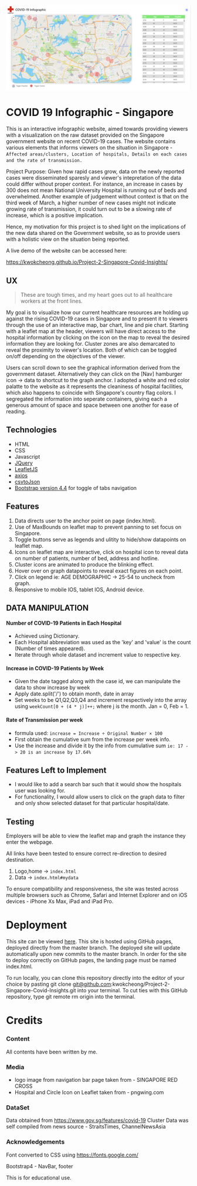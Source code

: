 <img src="images/screenshot.png" style="margin: 0;">


# COVID 19 Infographic - Singapore
This is an interactive infographic website, aimed towards providing viewers with a visualization on the raw dataset provided on the Singapore government website on recent COVID-19 cases. The website contains various elements that informs viewers on the situation in Singapore - ``` Affected areas/clusters, Location of hospitals, Details on each cases and the rate of transmission. ```

Project Purpose: Given how rapid cases grow, data on the newly reported cases were disseminated sparesly and viewer's intepretation of the data could differ without proper context. For instance, an increase in cases by 300 does not mean National University Hospital is running out of beds and overwhelmed. Another example of judgement without context is that on the third week of March, a higher number of new cases might not indicate growing rate of transmission, it could turn out to be a slowing rate of increase, which is a positive implication.

Hence, my motivation for this project is to shed light on the implications of the new data shared on the Government website, so as to provide users with a holistic view on the situation being reported.

A live demo of the website can be accessed here: 

https://kwokcheong.github.io/Project-2-Singapore-Covid-Insights/

## UX
> These are tough times, and my heart goes out to all healthcare workers at the front lines.

My goal is to visualize how our current healthcare resources are holding up against the rising COVID-19 cases in Singapore and to present it to viewers through the use of an interactive map, bar chart, line and pie chart. Starting with a leaflet map at the header, viewers will have direct access to the hospital information by clicking on the icon on the map to reveal the desired information they are looking for. Cluster zones are also demarcated to reveal the proximity to viewer's location. Both of which can be toggled on/off depending on the objectives of the viewer. 

Users can scroll down to see the graphical information derived from the government dataset. Alternatively they can click on the [Nav] hamburger icon -> data to shortcut to the graph anchor. I adopted a white and red color palatte to the website as it represents the cleaniness of hospital facilities, which also happens to coincide with Singapore's country flag colors. I segregated the information into seperate containers, giving each a generous amount of space and space between one another for ease of reading.


## Technologies
* HTML
* CSS
* Javascript
* [JQuery](https://jquery.com/) 
* [LeafletJS](https://leafletjs.com/) 
* [axios](https://github.com/axios/axios) 
* [csvtoJson](https://github.com/Keyang/node-csvtojson) 
* [Bootstrap version 4.4](https://getbootstrap.com/) for toggle of tabs navigation  


## Features
1. Data directs user to the anchor point on page (index.html).
2. Use of MaxBounds on leaflet map to prevent panning to set focus on Singapore.
3. Toggle buttons serve as legends and ulitity to hide/show datapoints on leaflet map.
4. Icons on leaflet map are interactive, click on hospital icon to reveal data on number of patients, number of bed, address and hotline.
5. Cluster icons are animated to produce the blinking effect. 
6. Hover over on graph datapoints to reveal exact figures on each point. 
7. Click on legend ie: AGE DEMOGRAPHIC -> 25-54 to uncheck from graph. 
8. Responsive to mobile IOS, tablet IOS, Android device. 


## DATA MANIPULATION 

#### Number of COVID-19 Patients in Each Hospital
- Achieved using Dictionary. 
- Each Hospital abbreviation was used as the 'key' and 'value' is the count (Number of times appeared). 
- Iterate through whole dataset and increment value to respective key. 

#### Increase in COVID-19 Patients by Week
- Given the date tagged along with the case id, we can manipulate the data to show increase by week
- Apply date.split('/') to obtain month, date in array
- Set weeks to be Q1,Q2,Q3,Q4 and increment respectively into the array using 
    ```weekCount[0 + (4 * j)]++;```
    where j is the month. Jan = 0, Feb = 1. 

#### Rate of Transmission per week
- formula used: 
    ```increase = Increase ÷ Original Number × 100```
- First obtain the cumulative sum from the increase per week info. 
- Use the increase and divide it by the info from cumulative sum 
    ```ie: 17 -> 20 is an increase by 17.64% ```


## Features Left to Implement
* I would like to add a search bar such that it would show the hospitals user was looking for. 
* For functionality, I would allow users to click on the graph data to filter and only show selected dataset for that particular hospital/date. 

## Testing
Employers will be able to view the leaflet map and graph the instance they enter the webpage.

All links have been tested to ensure correct re-direction to desired destination.
1. Logo,home -> `index.html`
2. Data -> `index.html#mydata`


To ensure compatibility and responsiveness, the site was tested across multiple browsers such as Chrome, Safari and Internet Explorer and on iOS devices - iPhone Xs Max, iPad and iPad Pro.


# Deployment
This site can be viewed [here](https://github.com/kwokcheong/Project-2-Singapore-Covid-Insights.git). This site is hosted using GitHub pages, deployed directly from the master branch. The deployed site will update automatically upon new commits to the master branch. In order for the site to deploy correctly on GitHub pages, the landing page must be named index.html.

To run locally, you can clone this repository directly into the editor of your choice by pasting git clone git@github.com:kwokcheong/Project-2-Singapore-Covid-Insights.git into your terminal. To cut ties with this GitHub repository, type git remote rm origin into the terminal.

# Credits

### Content
All contents have been written by me.


### Media

* logo image from navigation bar page taken from - SINGAPORE RED CROSS
* Hospital and Circle Icon on Leaflet taken from - pngwing.com

### DataSet 

Data obtained from https://www.gov.sg/features/covid-19
Cluster Data was self compiled from news source - StraitsTimes, ChannelNewsAsia

### Acknowledgements
Font converted to CSS using https://fonts.google.com/

Bootstrap4 - NavBar, footer

This is for educational use.